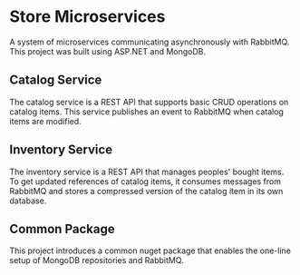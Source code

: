 # Store Microservices

A system of microservices communicating asynchronously with RabbitMQ. This project was built using ASP.NET and MongoDB. 

## Catalog Service

The catalog service is a REST API that supports basic CRUD operations on catalog items. This service publishes an event to RabbitMQ when catalog items are modified.

## Inventory Service

The inventory service is a REST API that manages peoples' bought items. To get updated references of catalog items, it consumes messages from RabbitMQ and stores a compressed version of the catalog item in its own database.

## Common Package

This project introduces a common nuget package that enables the one-line setup of MongoDB repositories and RabbitMQ.

